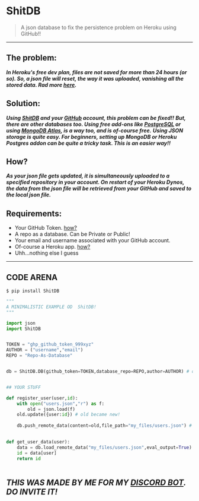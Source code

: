 # ShitDB
> A json database to fix the persistence problem on Heroku using GitHub!!

---

## The problem:
***In Heroku's free dev plan, files are not saved for more than 24 hours (or so). So, a json file will reset, the way it was uploaded, vanishing all the stored data. Rad more [here](https://devcenter.heroku.com/articles/active-storage-on-heroku).***

## Solution:
***Using [ShitDB](https://github.com/v1s1t0r999/ShitDB) and your [GitHub](https://github.com) account, this problem can be fixed!!***
***But, there are other databases too. Using free add-ons like [PostgreSQL](https://elements.heroku.com/addons/heroku-postgresql) or using [MongoDB Atlas](https://www.mongodb.com/developer/how-to/use-atlas-on-heroku), is a way too, and is of-course free.***
***Using JSON storage is quite easy. For beginners, setting up MongoDB or Heroku Postgres addon can be quite a tricky task. This is an easier way!!***


## How?
***As your json file gets updated, it is simultaneously uploaded to a specified repository in your account. On restart of your Heroku Dynos, the data from the json file will be retrieved from your GitHub and saved to the local json file.***



## Requirements:
- Your GitHub Token. [how?](https://docs.github.com/en/authentication/keeping-your-account-and-data-secure/creating-a-personal-access-token)
- A repo as a database. Can be Private or Public!
- Your email and username associated with your GitHub account.
- Of-course a Heroku app. [how?](https://devcenter.heroku.com/articles/getting-started-with-python)
- Uhh...nothing else I guess


---
## CODE ARENA
```shell
$ pip install ShitDB
```
```py
"""
A MINIMALISTIC EXAMPLE OD  ShitDB!
"""

import json
import ShitDB


TOKEN = "ghp_github_token_999xyz"
AUTHOR = ("username","email")
REPO = "Repo-As-Database"


db = ShitDB.DB(github_token=TOKEN,database_repo=REPO,author=AUTHOR) # optional => branch="my-branch"


## YOUR STUFF

def register_user(user,id):
    with open("users.json","r") as f:
		old = json.load(f)
	old.update({user:id}) # old became new!
	
	db.push_remote_data(content=old,file_path="my_files/users.json") # file path on github
	

def get_user_data(user):
	data = db.load_remote_data("my_files/users.json",eval_output=True) # By-Default the return type is <str> | eval_output=True to convert <str> to <dict>
	id = data[user]
	return id
	

```


## ***THIS WAS MADE BY ME FOR MY [DISCORD BOT](https://dsc.gg/letleaf-the-bot). DO INVITE IT!***


